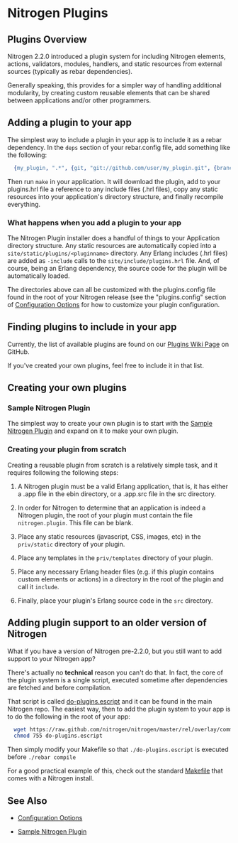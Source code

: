 <!-- dash: Plugins | Guide | ##:Section -->

# Nitrogen Plugins

## Plugins Overview

  Nitrogen 2.2.0 introduced a plugin system for including Nitrogen elements,
  actions, validators, modules, handlers, and static resources from external
  sources (typically as rebar dependencies).

  Generally speaking, this provides for a simpler way of handling additional
  modularity, by creating custom reusable elements that can be shared between
  applications and/or other programmers.

## Adding a plugin to your app

  The simplest way to include a plugin in your app is to include it as a rebar
  dependency. In the `deps` section of your rebar.config file, add something
  like the following:

```erlang
  {my_plugin, ".*", {git, "git://github.com/user/my_plugin.git", {branch, master}}},

```

  Then run `make` in your application. It will download the plugin, add to your
  plugins.hrl file a reference to any include files (.hrl files), copy any
  static resources into your application's directory structure, and finally
  recompile everything.

### What happens when you add a plugin to your app

   The Nitrogen Plugin installer does a handful of things to your Application
   directory structure.  Any static resources are automatically copied into a
   `site/static/plugins/<pluginname>` directory.  Any Erlang includes (.hrl
   files) are added as `-include` calls to the `site/include/plugins.hrl` file.
   And, of course, being an Erlang dependency, the source code for the plugin
   will be automatically loaded.

   The directories above can all be customized with the plugins.config file
   found in the root of your Nitrogen release (see the "plugins.config" section
   of [Configuration Options](config.md) for how to customize your
   plugin configuration.

## Finding plugins to include in your app

  Currently, the list of available plugins are found on our
  [Plugins Wiki Page](https://github.com/nitrogen/nitrogen/wiki/Nitrogen-Plugins)
  on GitHub.

  If you've created your own plugins, feel free to include it in that list.

## Creating your own plugins

### Sample Nitrogen Plugin

  The simplest way to create your own plugin is to start with the
  [Sample Nitrogen Plugin](https://github.com/nitrogen/sample_nitrogen_plugin)
  and expand on it to make your own plugin.

### Creating your plugin from scratch

   Creating a reusable plugin from scratch is a relatively simple task, and it
   requires following the following steps:

   1) A Nitrogen plugin must be a valid Erlang application, that is, it has
	  either a .app file in the ebin directory, or a .app.src file in the src
	  directory.

   2) In order for Nitrogen to determine that an application is indeed a
	  Nitrogen plugin, the root of your plugin must contain the file
	  `nitrogen.plugin`. This file can be blank.

   3) Place any static resources (javascript, CSS, images, etc) in the
	  `priv/static` directory of your plugin.

   4) Place any templates in the `priv/templates` directory of your plugin.

   4) Place any necessary Erlang header files (e.g. if this plugin contains
	  custom elements or actions) in a directory in the root of the plugin
	  and call it `include`.

   5) Finally, place your plugin's Erlang source code in the `src` directory.

## Adding plugin support to an older version of Nitrogen

  What if you have a version of Nitrogen pre-2.2.0, but you still want to add
  support to your Nitrogen app?

  There's actually no **technical** reason you can't do that.  In fact, the core
  of the plugin system is a single script, executed sometime after dependencies
  are fetched and before compilation.

  That script is called
  [do-plugins.escript](https://raw.github.com/nitrogen/nitrogen/master/rel/overlay/common/do-plugins.escript)
  and it can be found in the main Nitrogen repo. The easiest way, then to add
  the plugin system to your app is to do the following in the root of your app:

```bash
  wget https://raw.github.com/nitrogen/nitrogen/master/rel/overlay/common/do-plugins.escript
  chmod 755 do-plugins.escript

```

  Then simply modify your Makefile so that `./do-plugins.escript` is executed
  before `./rebar compile`

  For a good practical example of this, check out the standard
  [Makefile](https://github.com/nitrogen/nitrogen/blob/master/rel/overlay/common/Makefile#L20)
  that comes with a Nitrogen install.

## See Also

 *  [Configuration Options](config.md)

 *  [Sample Nitrogen Plugin](https://github.com/nitrogen/sample_nitrogen_plugin)
